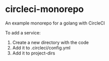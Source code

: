# circleci-monorepo
An example monorepo for a golang with CircleCI

To add a service:
1. Create a new directory with the code
2. Add it to .circleci/config.yml
3. Add it to project-dirs
